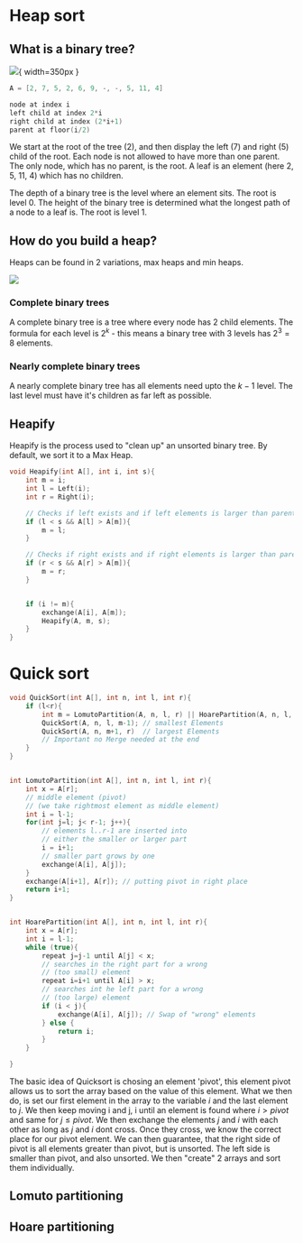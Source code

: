 # Heap sort

## What is a binary tree?

![](08_04_2021_20.12.png){ width=350px }

```C
A = [2, 7, 5, 2, 6, 9, -, -, 5, 11, 4]

node at index i
left child at index 2*i
right child at index (2*i+1)
parent at floor(i/2)
```

We start at the root of the tree (2), and then display the left (7) and right (5) child of the root. Each node is not allowed to have more than one parent. The only node, which has no parent, is the root. A leaf is an element (here 2, 5, 11, 4) which has no children.

The depth of a binary tree is the level where an element sits. The root is level 0. The height of the binary tree is determined what the longest path of a node to a leaf is. The root is level 1.

## How do you build a heap?

Heaps can be found in 2 variations, max heaps and min heaps.

![](08_04_2021_21.08.png)  

### Complete binary trees

A complete binary tree is a tree where every node has 2 child elements.
The formula for each level is $2^k$ - this means a binary tree with 3 levels has $2^3=8$ elements.

### Nearly complete binary trees

A nearly complete binary tree has all elements need upto the $k-1$ level. The last level must have it's children as far left as possible. 

## Heapify

Heapify is the process used to "clean up" an unsorted binary tree. By default, we sort it to a Max Heap. 

```C
void Heapify(int A[], int i, int s){
    int m = i;
    int l = Left(i);
    int r = Right(i);

    // Checks if left exists and if left elements is larger than parent
    if (l < s && A[l] > A[m]){
        m = l;
    }

    // Checks if right exists and if right elements is larger than parent
    if (r < s && A[r] > A[m]){
        m = r;
    }


    if (i != m){
        exchange(A[i], A[m]);
        Heapify(A, m, s);
    }
}
```

# Quick sort
```C
void QuickSort(int A[], int n, int l, int r){
    if (l<r){
        int m = LomutoPartition(A, n, l, r) || HoarePartition(A, n, l, r);
        QuickSort(A, n, l, m-1); // smallest Elements
        QuickSort(A, n, m+1, r)  // largest Elements
        // Important no Merge needed at the end
    }
}


int LomutoPartition(int A[], int n, int l, int r){
    int x = A[r]; 
    // middle element (pivot) 
    // (we take rightmost element as middle element)
    int i = l-1;
    for(int j=l; j< r-1; j++){ 
        // elements l..r-1 are inserted into 
        // either the smaller or larger part
        i = i+1; 
        // smaller part grows by one
        exchange(A[i], A[j]);
    }
    exchange(A[i+1], A[r]); // putting pivot in right place
    return i+1;
}


int HoarePartition(int A[], int n, int l, int r){
    int x = A[r];
    int i = l-1;
    while (true){
        repeat j=j-1 until A[j] < x; 
        // searches in the right part for a wrong 
        // (too small) element
        repeat i=i+1 until A[i] > x; 
        // searches int he left part for a wrong 
        // (too large) element
        if (i < j){
            exchange(A[i], A[j]); // Swap of "wrong" elements
        } else {
            return i;
        }
    }

}
```

The basic idea of Quicksort is chosing an element 'pivot', this element pivot allows us to sort the array based on the value of this element. What we then do, is set our first element in the array to the variable $i$ and the last element to $j$. We then keep moving i and j, i until an element is found where $i > pivot$ and same for $j \leq pivot$. We then exchange the elements $j$ and $i$ with each other as long as $j$ and $i$ dont cross. Once they cross, we know the correct place for our pivot element. We can then guarantee, that the right side of pivot is all elements greater than pivot, but is unsorted. The left side is smaller than pivot, and also unsorted. We then "create" 2 arrays and sort them individually.

## Lomuto partitioning

## Hoare partitioning